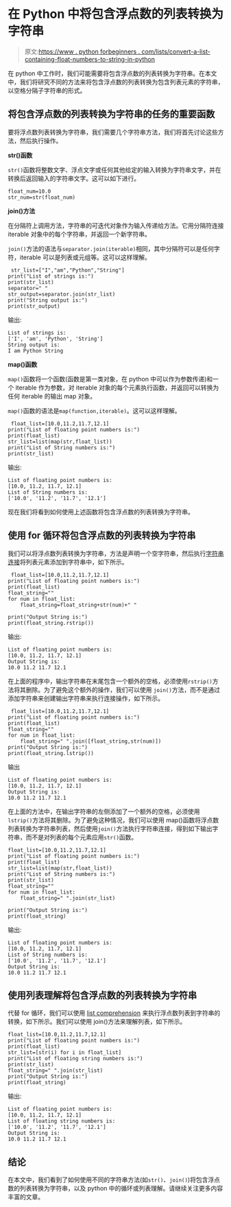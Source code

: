 # 在 Python 中将包含浮点数的列表转换为字符串

> 原文:[https://www . python forbeginners . com/lists/convert-a-list-containing-float-numbers-to-string-in-python](https://www.pythonforbeginners.com/lists/convert-a-list-containing-float-numbers-to-string-in-python)

在 python 中工作时，我们可能需要将包含浮点数的列表转换为字符串。在本文中，我们将研究不同的方法来将包含浮点数的列表转换为包含列表元素的字符串，以空格分隔子字符串的形式。

## 将包含浮点数的列表转换为字符串的任务的重要函数

要将浮点数列表转换为字符串，我们需要几个字符串方法，我们将首先讨论这些方法，然后执行操作。

**str()函数**

`str()`函数将整数文字、浮点文字或任何其他给定的输入转换为字符串文字，并在转换后返回输入的字符串文字。这可以如下进行。

```
float_num=10.0
str_num=str(float_num)
```

**join()方法**

在分隔符上调用方法，字符串的可迭代对象作为输入传递给方法。它用分隔符连接 iterable 对象中的每个字符串，并返回一个新字符串。

`join()`方法的语法与`separator.join(iterable)`相同，其中分隔符可以是任何字符，iterable 可以是列表或元组等。这可以这样理解。

```
 str_list=["I","am","Python","String"]
print("List of strings is:")
print(str_list)
separator=" "
str_output=separator.join(str_list)
print("String output is:")
print(str_output)
```

输出:

```
List of strings is:
['I', 'am', 'Python', 'String']
String output is:
I am Python String
```

**map()函数**

`map()`函数将一个函数(函数是第一类对象，在 python 中可以作为参数传递)和一个 iterable 作为参数，对 iterable 对象的每个元素执行函数，并返回可以转换为任何 iterable 的输出 map 对象。

`map()`函数的语法是`map(function,iterable)`。这可以这样理解。

```
 float_list=[10.0,11.2,11.7,12.1]
print("List of floating point numbers is:")
print(float_list)
str_list=list(map(str,float_list))
print("List of String numbers is:")
print(str_list) 
```

输出:

```
List of floating point numbers is:
[10.0, 11.2, 11.7, 12.1]
List of String numbers is:
['10.0', '11.2', '11.7', '12.1']
```

现在我们将看到如何使用上述函数将包含浮点数的列表转换为字符串。

## 使用 for 循环将包含浮点数的列表转换为字符串

我们可以将浮点数列表转换为字符串，方法是声明一个空字符串，然后执行[字符串连接](https://www.pythonforbeginners.com/concatenation/string-concatenation-and-formatting-in-python)将列表元素添加到字符串中，如下所示。

```
 float_list=[10.0,11.2,11.7,12.1]
print("List of floating point numbers is:")
print(float_list)
float_string=""
for num in float_list:
    float_string=float_string+str(num)+" "

print("Output String is:")
print(float_string.rstrip())
```

输出:

```
List of floating point numbers is:
[10.0, 11.2, 11.7, 12.1]
Output String is:
10.0 11.2 11.7 12.1
```

在上面的程序中，输出字符串在末尾包含一个额外的空格，必须使用`rstrip()`方法将其删除。为了避免这个额外的操作，我们可以使用 `join()`方法，而不是通过添加字符串来创建输出字符串来执行连接操作，如下所示。

```
 float_list=[10.0,11.2,11.7,12.1]
print("List of floating point numbers is:")
print(float_list)
float_string=""
for num in float_list:
    float_string=" ".join([float_string,str(num)])
print("Output String is:")
print(float_string.lstrip())
```

输出

```
List of floating point numbers is:
[10.0, 11.2, 11.7, 12.1]
Output String is:
10.0 11.2 11.7 12.1
```

在上面的方法中，在输出字符串的左侧添加了一个额外的空格，必须使用`lstrip()`方法将其删除。为了避免这种情况，我们可以使用 map()函数将浮点数列表转换为字符串列表，然后使用`join()`方法执行字符串连接，得到如下输出字符串，而不是对列表的每个元素应用`str()`函数。

```
float_list=[10.0,11.2,11.7,12.1]
print("List of floating point numbers is:")
print(float_list)
str_list=list(map(str,float_list))
print("List of String numbers is:")
print(str_list)
float_string=""
for num in float_list:
    float_string=" ".join(str_list)

print("Output String is:")
print(float_string)
```

输出:

```
List of floating point numbers is:
[10.0, 11.2, 11.7, 12.1]
List of String numbers is:
['10.0', '11.2', '11.7', '12.1']
Output String is:
10.0 11.2 11.7 12.1
```

## 使用列表理解将包含浮点数的列表转换为字符串

代替 for 循环，我们可以使用 [list comprehension](https://www.pythonforbeginners.com/basics/list-comprehensions-in-python) 来执行浮点数列表到字符串的转换，如下所示。我们可以使用 join()方法来理解列表，如下所示。

```
float_list=[10.0,11.2,11.7,12.1]
print("List of floating point numbers is:")
print(float_list)
str_list=[str(i) for i in float_list]
print("List of floating string numbers is:")
print(str_list)
float_string=" ".join(str_list)
print("Output String is:")
print(float_string)
```

输出:

```
List of floating point numbers is:
[10.0, 11.2, 11.7, 12.1]
List of floating string numbers is:
['10.0', '11.2', '11.7', '12.1']
Output String is:
10.0 11.2 11.7 12.1
```

## 结论

在本文中，我们看到了如何使用不同的字符串方法(如`str()`、`join()`)将包含浮点数的列表转换为字符串，以及 python 中的循环或列表理解。请继续关注更多内容丰富的文章。